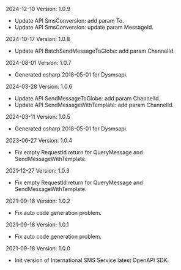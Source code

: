 2024-12-10 Version: 1.0.9
- Update API SmsConversion: add param To.
- Update API SmsConversion: update param MessageId.


2024-10-17 Version: 1.0.8
- Update API BatchSendMessageToGlobe: add param ChannelId.


2024-08-01 Version: 1.0.7
- Generated csharp 2018-05-01 for Dysmsapi.

2024-03-28 Version: 1.0.6
- Update API SendMessageToGlobe: add param ChannelId.
- Update API SendMessageWithTemplate: add param ChannelId.


2024-03-11 Version: 1.0.5
- Generated csharp 2018-05-01 for Dysmsapi.

2023-06-27 Version: 1.0.4
- Fix empty RequestId return for QueryMessage and SendMessageWithTemplate.

2021-12-27 Version: 1.0.3
- Fix empty RequestId return for QueryMessage and SendMessageWithTemplate.

2021-09-18 Version: 1.0.2
- Fix auto code generation problem.

2021-09-18 Version: 1.0.1
- Fix auto code generation problem.

2021-09-18 Version: 1.0.0
- Init version of International SMS Service latest OpenAPI SDK.

